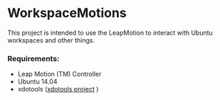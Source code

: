 # WorkspaceMotions

This project is intended to use the LeapMotion to interact with Ubuntu workspaces and other things.

### Requirements:
- Leap Motion (TM) Controller
- Ubuntu 14.04
- xdotools ([xdotools project](https://github.com/jordansissel/xdotool) )
